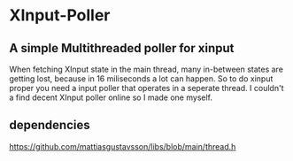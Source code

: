 # XInput-Poller
## A simple Multithreaded poller for xinput


When fetching XInput state in the main thread, many in-between states are getting lost, because in 16 miliseconds a lot can happen. So to do xinput proper you need a input poller that operates in a seperate thread. 
I couldn't a find decent XInput poller online so I made one myself.

## dependencies 
https://github.com/mattiasgustavsson/libs/blob/main/thread.h
